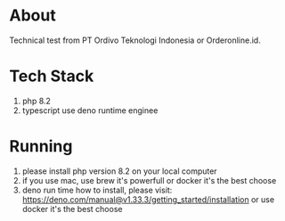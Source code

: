 # About

Technical test from PT Ordivo Teknologi Indonesia or Orderonline.id.

# Tech Stack

1. php 8.2
2. typescript use deno runtime enginee

# Running

1. please install php version 8.2 on your local computer
2. if you use mac, use brew it's powerfull or docker it's the best choose
3. deno run time how to install, please visit:
   https://deno.com/manual@v1.33.3/getting_started/installation or use docker it's the best choose
